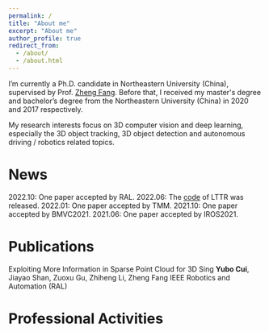 ```yaml
---
permalink: /
title: "About me"
excerpt: "About me"
author_profile: true
redirect_from: 
  - /about/
  - /about.html
---
```


I’m currently a Ph.D. candidate in Northeastern University (China), supervised by Prof. [Zheng Fang](http://faculty.neu.edu.cn/fangzheng/zh_CN/index.htm). Before that, I received my master's degree and bachelor’s degree from the Northeastern University (China) in 2020 and 2017 respectively.

My research interests focus on 3D computer vision and deep learning, especially the 3D object tracking, 3D object detection and autonomous driving / robotics related topics.

News
======
2022.10: One paper accepted by RAL.
2022.06: The [code](https://github.com/3bobo/lttr) of LTTR was released.
2022.01: One paper accepted by TMM.
2021.10: One paper accepted by BMVC2021.
2021.06: One paper accepted by IROS2021.

Publications
======
Exploiting More Information in Sparse Point Cloud for 3D Sing
**Yubo Cui**, Jiayao Shan, Zuoxu Gu, Zhiheng Li, Zheng Fang
IEEE Robotics and Automation (RAL)

Professional Activities
======